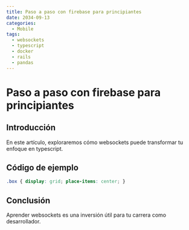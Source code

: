 ```yaml
---
title: Paso a paso con firebase para principiantes
date: 2034-09-13
categories:
  - Mobile
tags:
  - websockets
  - typescript
  - docker
  - rails
  - pandas
---
```


# Paso a paso con firebase para principiantes

## Introducción

En este artículo, exploraremos cómo websockets puede transformar tu enfoque en typescript.

## Código de ejemplo

```css
.box { display: grid; place-items: center; }
```

## Conclusión

Aprender websockets es una inversión útil para tu carrera como desarrollador.